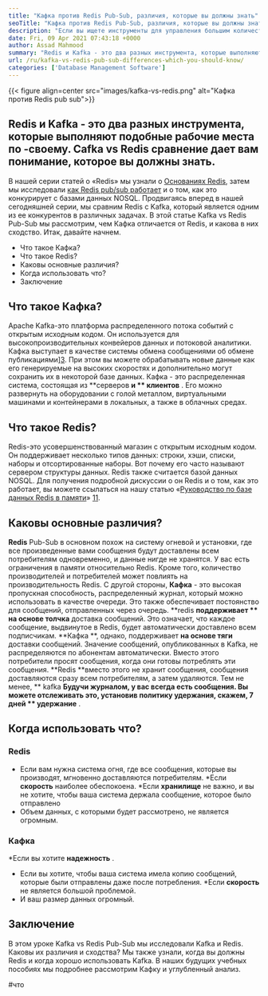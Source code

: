 ```yaml
---
title: "Кафка против Redis Pub-Sub, различия, которые вы должны знать" 
seoTitle: "Кафка против Redis Pub-Sub, различия, которые вы должны знать" 
description: "Если вы ищете инструменты для управления большим количеством данных и запутаны между Kafka и Redis. Эта статья Kafka vs Redis Pub-Sub поможет вам." 
date: Fri, 09 Apr 2021 07:43:18 +0000
author: Assad Mahmood
summary: "Redis и Kafka - это два разных инструмента, которые выполняют подобные рабочие места по -своему. Cafka vs Redis сравнение дает вам понимание, которое вы должны знать." 
url: /ru/kafka-vs-redis-pub-sub-differences-which-you-should-know/
categories: ['Database Management Software']
---
```


{{< figure align=center src="images/kafka-vs-redis.png" alt="Кафка против Redis pub sub">}}


## Redis и Kafka - это два разных инструмента, которые выполняют подобные рабочие места по -своему. Cafka vs Redis сравнение дает вам понимание, которое вы должны знать.
В нашей серии статей о «Redis» мы узнали о [Основаниях Redis][1], затем мы исследовали [как Redis pub/sub работает][2] и о том, как это конкурирует с базами данных NOSQL. Продвигаясь вперед в нашей сегодняшней серии, мы сравним Redis с Kafka, который является одним из ее конкурентов в различных задачах. В этой статье Kafka vs Redis Pub-Sub мы рассмотрим, чем Кафка отличается от Redis, и какова в них сходство. Итак, давайте начнем.
  * Что такое Кафка?
  * Что такое Redis?
  * Каковы основные различия?
  * Когда использовать что?
  * Заключение

## Что такое Кафка?
Apache Kafka-это платформа распределенного потока событий с открытым исходным кодом. Он используется для высокопроизводительных конвейеров данных и потоковой аналитики. Кафка выступает в качестве системы обмена сообщениями об обмене публикациями][3]. При этом вы можете обрабатывать новые данные как его генерируемые на высоких скоростях и дополнительно могут сохранить их в некоторой базе данных.
Кафка - это распределенная система, состоящая из **серверов  **и **  клиентов** . Его можно развернуть на оборудовании с голой металлом, виртуальными машинами и контейнерами в локальных, а также в облачных средах.

## Что такое Redis?
Redis-это усовершенствованный магазин с открытым исходным кодом. Он поддерживает несколько типов данных: строки, хэши, списки, наборы и отсортированные наборы. Вот почему его часто называют сервером структуры данных.
Redis также считается базой данных NOSQL. Для получения подробной дискуссии о он Redis и о том, как это работает, вы можете ссылаться на нашу статью «[Руководство по базе данных Redis в памяти][1]» [1][1][1].

## Каковы основные различия?
**Redis**  Pub-Sub в основном похож на систему огневой и установки, где все произведенные вами сообщения будут доставлены всем потребителям одновременно, и данные нигде не хранятся. У вас есть ограничения в памяти относительно Redis. Кроме того, количество производителей и потребителей может повлиять на производительность Redis.
С другой стороны, **Кафка**  - это высокая пропускная способность, распределенный журнал, который можно использовать в качестве очереди. Это также обеспечивает постоянство для сообщений, отправленных через очередь.
**redis  **поддерживает **  на основе толчка**  доставка сообщений. Это означает, что каждое сообщение, выдвинутое в Redis, будет автоматически доставлено всем подписчикам.
**Кафка **, однако, поддерживает  **на основе тяги**   доставки сообщений. Значение сообщений, опубликованных в Kafka, не распределяются по абонентам автоматически. Вместо этого потребители просят сообщения, когда они готовы потреблять эти сообщения.
**Redis  **вместо этого не хранит сообщения, сообщения доставляются сразу всем потребителям, а затем удаляются. Тем не менее, **  kafka  **Будучи журналом, у вас всегда есть сообщения. Вы можете отслеживать это, установив политику удержания, скажем, 7 дней **  удержание** .

## Когда использовать что?

### Redis
  * Если вам нужна система огня, где все сообщения, которые вы производят, мгновенно доставляются потребителям.
  *Если **скорость**  наиболее обеспокоена.
  *Если **хранилище**  не важно, и вы не хотите, чтобы ваша система держала сообщение, которое было отправлено
  * Объем данных, с которыми будет рассмотрено, не является огромным.

### Кафка
  *Если вы хотите **надежность** .
  * Если вы хотите, чтобы ваша система имела копию сообщений, которые были отправлены даже после потребления.
  *Если **скорость**  не является большой проблемой.
  * И ваш размер данных огромный.

## Заключение
В этом уроке Kafka vs Redis Pub-Sub мы исследовали Kafka и Redis. Каковы их различия и сходства? Мы также узнали, когда вы должны Redis и когда хорошо использовать Kafka. В наших будущих учебных пособиях мы подробнее рассмотрим Кафку и углубленный анализ.

  
[1]: https://blog.containerize.com/database-management-software/a-beginners-guide-to-redis-in-memory-database/
[2]: https://blog.containerize.com/database-management-software/introduction-to-redis-pubsub-and-how-does-it-work/
[3]: https://blog.containerize.com/database-management-software/introduction-to-redis-pubsub-and-how-does-it-work/

#что

